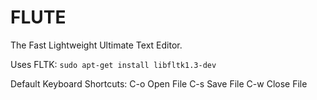 FLUTE
=====

The Fast Lightweight Ultimate Text Editor.

Uses FLTK: `sudo apt-get install libfltk1.3-dev`

Default Keyboard Shortcuts:
C-o		Open File
C-s		Save File
C-w		Close File